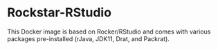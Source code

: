 # Rockstar-RStudio
This Docker image is based on Rocker/RStudio and comes with various packages pre-installed (rJava, JDK11, Drat, and Packrat).
